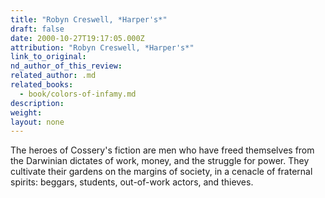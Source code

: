 ```yaml
---
title: "Robyn Creswell, *Harper's*"
draft: false
date: 2000-10-27T19:17:05.000Z
attribution: "Robyn Creswell, *Harper's*"
link_to_original:
nd_author_of_this_review:
related_author: .md
related_books:
  - book/colors-of-infamy.md
description:
weight:
layout: none
---
```

The heroes of Cossery's fiction are men who have freed themselves from the Darwinian dictates of work, money, and the struggle for power. They cultivate their gardens on the margins of society, in a cenacle of fraternal spirits: beggars, students, out-of-work actors, and thieves.

